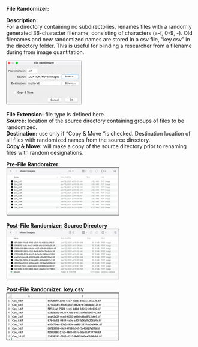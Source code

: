 **File Randomizer:**

**Description:** <br>
For a directory containing no subdirectories, renames files with a randomly generated 36-character filename, consisting of characters (a-f, 0-9, -). Old filenames and new randomized names are stored in a csv file, “key.csv” in the directory folder. This is useful for blinding a researcher from a filename during from image quantitation. <br>

<img src="Images/Randomizer_gui.png" width=40% height=40%><br>

**File Extension:** file type is defined here.<br>
**Source:** location of the source directory containing groups of files to be randomized.<br>
**Destination:** use only if “Copy & Move “is checked. Destination location of all files with randomized names from the source directory.<br>
**Copy & Move:** will make a copy of the source directory prior to renaming files with random designations.<br>

**Pre-File Randomizer:**<br>
<img src="Images/randomizer_1.png" width=60% height=60%><br>

**Post-File Randomizer: Source Directory**<br>
<img src="Images/randomizer_2.png" width=60% height=60%><br>

**Post-File Randomizer: key.csv**<br>
<img src="Images/randomizer_3.png" width=60% height=60%><br>

